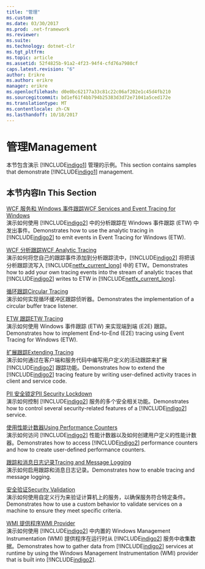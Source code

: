 ```yaml
---
title: "管理"
ms.custom: 
ms.date: 03/30/2017
ms.prod: .net-framework
ms.reviewer: 
ms.suite: 
ms.technology: dotnet-clr
ms.tgt_pltfrm: 
ms.topic: article
ms.assetid: 52f4825b-91a2-4f23-94f4-cfd76a7980cf
caps.latest.revision: "6"
author: Erikre
ms.author: erikre
manager: erikre
ms.openlocfilehash: d0e0bc62177a33c81c22c06af202e1c45d4fb210
ms.sourcegitcommit: bd1ef61f4bb794b25383d3d72e71041a5ced172e
ms.translationtype: MT
ms.contentlocale: zh-CN
ms.lasthandoff: 10/18/2017
---
```

# <a name="management"></a><span data-ttu-id="48684-102">管理</span><span class="sxs-lookup"><span data-stu-id="48684-102">Management</span></span>
<span data-ttu-id="48684-103">本节包含演示 [!INCLUDE[indigo1](../../../../includes/indigo1-md.md)] 管理的示例。</span><span class="sxs-lookup"><span data-stu-id="48684-103">This section contains samples that demonstrate [!INCLUDE[indigo1](../../../../includes/indigo1-md.md)] management.</span></span>  
  
## <a name="in-this-section"></a><span data-ttu-id="48684-104">本节内容</span><span class="sxs-lookup"><span data-stu-id="48684-104">In This Section</span></span>  
 [<span data-ttu-id="48684-105">WCF 服务和 Windows 事件跟踪</span><span class="sxs-lookup"><span data-stu-id="48684-105">WCF Services and Event Tracing for Windows</span></span>](../../../../docs/framework/wcf/samples/wcf-services-and-event-tracing-for-windows.md)  
 <span data-ttu-id="48684-106">演示如何使用 [!INCLUDE[indigo2](../../../../includes/indigo2-md.md)] 中的分析跟踪在 Windows 事件跟踪 (ETW) 中发出事件。</span><span class="sxs-lookup"><span data-stu-id="48684-106">Demonstrates how to use the analytic tracing in [!INCLUDE[indigo2](../../../../includes/indigo2-md.md)] to emit events in Event Tracing for Windows (ETW).</span></span>  
  
 [<span data-ttu-id="48684-107">WCF 分析跟踪</span><span class="sxs-lookup"><span data-stu-id="48684-107">WCF Analytic Tracing</span></span>](../../../../docs/framework/wcf/samples/wcf-analytic-tracing.md)  
 <span data-ttu-id="48684-108">演示如何将您自己的跟踪事件添加到分析跟踪流中，[!INCLUDE[indigo2](../../../../includes/indigo2-md.md)] 将把该分析跟踪流写入 [!INCLUDE[netfx_current_long](../../../../includes/netfx-current-long-md.md)] 中的 ETW。</span><span class="sxs-lookup"><span data-stu-id="48684-108">Demonstrates how to add your own tracing events into the stream of analytic traces that [!INCLUDE[indigo2](../../../../includes/indigo2-md.md)] writes to ETW in [!INCLUDE[netfx_current_long](../../../../includes/netfx-current-long-md.md)].</span></span>  
  
 [<span data-ttu-id="48684-109">循环跟踪</span><span class="sxs-lookup"><span data-stu-id="48684-109">Circular Tracing</span></span>](../../../../docs/framework/wcf/samples/circular-tracing.md)  
 <span data-ttu-id="48684-110">演示如何实现循环缓冲区跟踪侦听器。</span><span class="sxs-lookup"><span data-stu-id="48684-110">Demonstrates the implementation of a circular buffer trace listener.</span></span>  
  
 [<span data-ttu-id="48684-111">ETW 跟踪</span><span class="sxs-lookup"><span data-stu-id="48684-111">ETW Tracing</span></span>](../../../../docs/framework/wcf/samples/etw-tracing.md)  
 <span data-ttu-id="48684-112">演示如何使用 Windows 事件跟踪 (ETW) 来实现端到端 (E2E) 跟踪。</span><span class="sxs-lookup"><span data-stu-id="48684-112">Demonstrates how to implement End-to-End (E2E) tracing using Event Tracing for Windows (ETW).</span></span>  
  
 [<span data-ttu-id="48684-113">扩展跟踪</span><span class="sxs-lookup"><span data-stu-id="48684-113">Extending Tracing</span></span>](../../../../docs/framework/wcf/samples/extending-tracing.md)  
 <span data-ttu-id="48684-114">演示如何通过在客户端和服务代码中编写用户定义的活动跟踪来扩展 [!INCLUDE[indigo2](../../../../includes/indigo2-md.md)] 跟踪功能。</span><span class="sxs-lookup"><span data-stu-id="48684-114">Demonstrates how to extend the [!INCLUDE[indigo2](../../../../includes/indigo2-md.md)] tracing feature by writing user-defined activity traces in client and service code.</span></span>  
  
 [<span data-ttu-id="48684-115">PII 安全锁定</span><span class="sxs-lookup"><span data-stu-id="48684-115">PII Security Lockdown</span></span>](../../../../docs/framework/wcf/samples/pii-security-lockdown.md)  
 <span data-ttu-id="48684-116">演示如何控制 [!INCLUDE[indigo2](../../../../includes/indigo2-md.md)] 服务的多个安全相关功能。</span><span class="sxs-lookup"><span data-stu-id="48684-116">Demonstrates how to control several security-related features of a [!INCLUDE[indigo2](../../../../includes/indigo2-md.md)] service.</span></span>  
  
 [<span data-ttu-id="48684-117">使用性能计数器</span><span class="sxs-lookup"><span data-stu-id="48684-117">Using Performance Counters</span></span>](../../../../docs/framework/wcf/samples/using-performance-counters.md)  
 <span data-ttu-id="48684-118">演示如何访问 [!INCLUDE[indigo2](../../../../includes/indigo2-md.md)] 性能计数器以及如何创建用户定义的性能计数器。</span><span class="sxs-lookup"><span data-stu-id="48684-118">Demonstrates how to access [!INCLUDE[indigo2](../../../../includes/indigo2-md.md)] performance counters and how to create user-defined performance counters.</span></span>  
  
 [<span data-ttu-id="48684-119">跟踪和消息日志记录</span><span class="sxs-lookup"><span data-stu-id="48684-119">Tracing and Message Logging</span></span>](../../../../docs/framework/wcf/samples/tracing-and-message-logging.md)  
 <span data-ttu-id="48684-120">演示如何启用跟踪和消息日志记录。</span><span class="sxs-lookup"><span data-stu-id="48684-120">Demonstrates how to enable tracing and message logging.</span></span>  
  
 [<span data-ttu-id="48684-121">安全验证</span><span class="sxs-lookup"><span data-stu-id="48684-121">Security Validation</span></span>](../../../../docs/framework/wcf/samples/security-validation.md)  
 <span data-ttu-id="48684-122">演示如何使用自定义行为来验证计算机上的服务，以确保服务符合特定条件。</span><span class="sxs-lookup"><span data-stu-id="48684-122">Demonstrates how to use a custom behavior to validate services on a machine to ensure they meet specific criteria.</span></span>  
  
 [<span data-ttu-id="48684-123">WMI 提供程序</span><span class="sxs-lookup"><span data-stu-id="48684-123">WMI Provider</span></span>](../../../../docs/framework/wcf/samples/wmi-provider.md)  
 <span data-ttu-id="48684-124">演示如何使用 [!INCLUDE[indigo2](../../../../includes/indigo2-md.md)] 中内置的 Windows Management Instrumentation (WMI) 提供程序在运行时从 [!INCLUDE[indigo2](../../../../includes/indigo2-md.md)] 服务中收集数据。</span><span class="sxs-lookup"><span data-stu-id="48684-124">Demonstrates how to gather data from [!INCLUDE[indigo2](../../../../includes/indigo2-md.md)] services at runtime by using the Windows Management Instrumentation (WMI) provider that is built into [!INCLUDE[indigo2](../../../../includes/indigo2-md.md)].</span></span>
